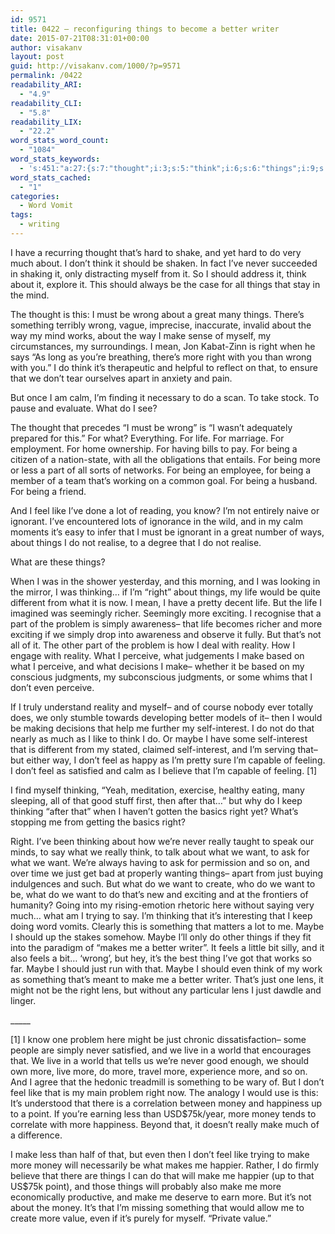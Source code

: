 ```yaml
---
id: 9571
title: 0422 – reconfiguring things to become a better writer
date: 2015-07-21T08:31:01+00:00
author: visakanv
layout: post
guid: http://visakanv.com/1000/?p=9571
permalink: /0422
readability_ARI:
  - "4.9"
readability_CLI:
  - "5.8"
readability_LIX:
  - "22.2"
word_stats_word_count:
  - "1084"
word_stats_keywords:
  - 's:451:"a:27:{s:7:"thought";i:3;s:5:"think";i:6;s:6:"things";i:9;s:5:"wrong";i:4;s:4:"make";i:10;s:5:"right";i:8;s:4:"calm";i:3;s:4:"life";i:5;s:4:"part";i:3;s:4:"feel";i:5;s:4:"like";i:4;s:8:"thinking";i:5;s:8:"exciting";i:3;s:7:"problem";i:4;s:6:"simply";i:3;s:7:"reality";i:3;s:8:"perceive";i:3;s:6:"better";i:3;s:4:"self";i:3;s:8:"interest";i:3;s:5:"maybe";i:5;s:6:"really";i:3;s:4:"want";i:5;s:4:"just";i:6;s:4:"lens";i:3;s:4:"live";i:3;s:5:"money";i:4;}";'
word_stats_cached:
  - "1"
categories:
  - Word Vomit
tags:
  - writing
---
```

I have a recurring thought that’s hard to shake, and yet hard to do very much about. I don’t think it should be shaken. In fact I’ve never succeeded in shaking it, only distracting myself from it. So I should address it, think about it, explore it. This should always be the case for all things that stay in the mind. 

The thought is this: I must be wrong about a great many things. There’s something terribly wrong, vague, imprecise, inaccurate, invalid about the way my mind works, about the way I make sense of myself, my circumstances, my surroundings. I mean, Jon Kabat-Zinn is right when he says “As long as you’re breathing, there’s more right with you than wrong with you.” I do think it’s therapeutic and helpful to reflect on that, to ensure that we don’t tear ourselves apart in anxiety and pain. 

But once I am calm, I’m finding it necessary to do a scan. To take stock. To pause and evaluate. What do I see? 

The thought that precedes “I must be wrong” is “I wasn’t adequately prepared for this.” For what? Everything. For life. For marriage. For employment. For home ownership. For having bills to pay. For being a citizen of a nation-state, with all the obligations that entails. For being more or less a part of all sorts of networks. For being an employee, for being a member of a team that’s working on a common goal. For being a husband. For being a friend. 

And I feel like I’ve done a lot of reading, you know? I’m not entirely naive or ignorant. I’ve encountered lots of ignorance in the wild, and in my calm moments it’s easy to infer that I must be ignorant in a great number of ways, about things I do not realise, to a degree that I do not realise.

What are these things?

When I was in the shower yesterday, and this morning, and I was looking in the mirror, I was thinking… if I’m “right” about things, my life would be quite different from what it is now. I mean, I have a pretty decent life. But the life I imagined was seemingly richer. Seemingly more exciting. I recognise that a part of the problem is simply awareness– that life becomes richer and more exciting if we simply drop into awareness and observe it fully. But that’s not all of it. The other part of the problem is how I deal with reality. How I engage with reality. What I perceive, what judgements I make based on what I perceive, and what decisions I make– whether it be based on my conscious judgments, my subconscious judgments, or some whims that I don’t even perceive.

If I truly understand reality and myself– and of course nobody ever totally does, we only stumble towards developing better models of it– then I would be making decisions that help me further my self-interest. I do not do that nearly as much as I like to think I do. Or maybe I have some self-interest that is different from my stated, claimed self-interest, and I’m serving that– but either way, I don’t feel as happy as I’m pretty sure I’m capable of feeling. I don’t feel as satisfied and calm as I believe that I’m capable of feeling. [1]

I find myself thinking, &#8220;Yeah, meditation, exercise, healthy eating, many sleeping, all of that good stuff first, then after that&#8230;&#8221; but why do I keep thinking &#8220;after that&#8221; when I haven&#8217;t gotten the basics right yet? What&#8217;s stopping me from getting the basics right? 

Right. I&#8217;ve been thinking about how we&#8217;re never really taught to speak our minds, to say what we really think, to talk about what we want, to ask for what we want. We&#8217;re always having to ask for permission and so on, and over time we just get bad at properly wanting things– apart from just buying indulgences and such. But what do we want to create, who do we want to be, what do we want to do that&#8217;s new and exciting and at the frontiers of humanity? Going into my rising-emotion rhetoric here without saying very much&#8230; what am I trying to say. I&#8217;m thinking that it&#8217;s interesting that I keep doing word vomits. Clearly this is something that matters a lot to me. Maybe I should up the stakes somehow. Maybe I&#8217;ll only do other things if they fit into the paradigm of &#8220;makes me a better writer&#8221;. It feels a little bit silly, and it also feels a bit&#8230; &#8216;wrong&#8217;, but hey, it&#8217;s the best thing I&#8217;ve got that works so far. Maybe I should just run with that. Maybe I should even think of my work as something that&#8217;s meant to make me a better writer. That&#8217;s just one lens, it might not be the right lens, but without any particular lens I just dawdle and linger.
  
\_____

[1] I know one problem here might be just chronic dissatisfaction– some people are simply never satisfied, and we live in a world that encourages that. We live in a world that tells us we’re never good enough, we should own more, live more, do more, travel more, experience more, and so on. And I agree that the hedonic treadmill is something to be wary of. But I don’t feel like that is my main problem right now. The analogy I would use is this: It’s understood that there is a correlation between money and happiness up to a point. If you’re earning less than USD$75k/year, more money tends to correlate with more happiness. Beyond that, it doesn’t really make much of a difference.

I make less than half of that, but even then I don’t feel like trying to make more money will necessarily be what makes me happier. Rather, I do firmly believe that there are things I can do that will make me happier (up to that US$75k point), and those things will probably also make me more economically productive, and make me deserve to earn more. But it’s not about the money. It’s that I’m missing something that would allow me to create more value, even if it’s purely for myself. &#8220;Private value.&#8221;